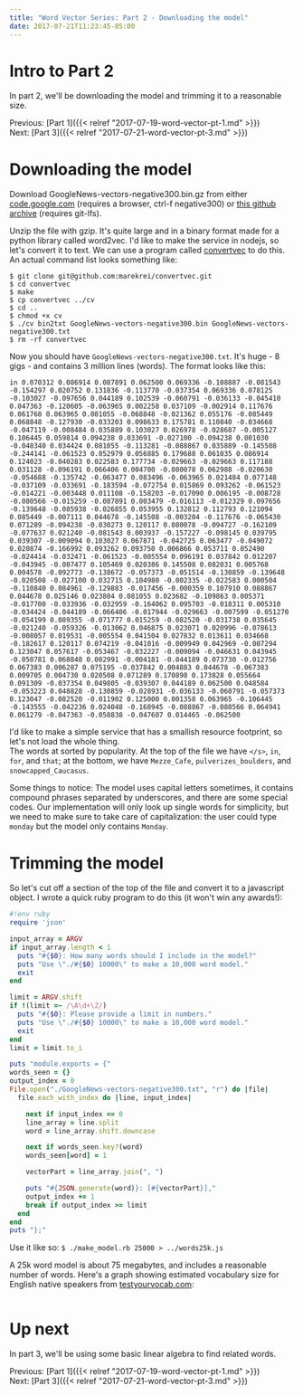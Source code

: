```yaml
---
title: "Word Vector Series: Part 2 - Downloading the model"
date: 2017-07-21T11:23:45-05:00
---
```


# Intro to Part 2

In part 2, we'll be downloading the model and trimming it to a reasonable size.

<!--more-->

Previous: [Part 1]({{< relref "2017-07-19-word-vector-pt-1.md" >}}) <br />
Next: [Part 3]({{< relref "2017-07-21-word-vector-pt-3.md" >}})

# Downloading the model

Download GoogleNews-vectors-negative300.bin.gz from either
[code.google.com](https://code.google.com/archive/p/word2vec/) (requires a browser, ctrl-f negative300) 
or [this github archive](https://github.com/mmihaltz/word2vec-GoogleNews-vectors) (requires git-lfs).

Unzip the file with gzip.  It's quite large and in a binary format made for a python library called word2vec.  I'd
like to make the service in nodejs, so let's convert it to text.  We can use a program called [convertvec](https://github.com/marekrei/convertvec) to do this. An actual command list looks something like:

```
$ git clone git@github.com:marekrei/convertvec.git
$ cd convertvec
$ make
$ cp convertvec ../cv
$ cd ..
$ chmod +x cv
$ ./cv bin2txt GoogleNews-vectors-negative300.bin GoogleNews-vectors-negative300.txt
$ rm -rf convertvec
```

Now you should have `GoogleNews-vectors-negative300.txt`.  It's huge - 8 gigs - and contains 3 million lines (words). 
The format looks like this:
```
in 0.070312 0.086914 0.087891 0.062500 0.069336 -0.108887 -0.081543 -0.154297 0.020752 0.131836 -0.113770 -0.037354 0.069336 0.078125 -0.103027 -0.097656 0.044189 0.102539 -0.060791 -0.036133 -0.045410 0.047363 -0.120605 -0.063965 0.002258 0.037109 -0.002914 0.117676 0.061768 0.063965 0.081055 -0.068848 -0.021362 0.055176 -0.085449 0.068848 -0.127930 -0.033203 0.098633 0.175781 0.110840 -0.034668 -0.047119 -0.008484 0.035889 0.103027 0.026978 -0.028687 -0.005127 0.106445 0.059814 0.094238 0.033691 -0.027100 -0.094238 0.001030 -0.048340 0.034424 0.081055 -0.113281 -0.088867 0.035889 -0.145508 -0.244141 -0.061523 0.052979 0.056885 0.179688 0.061035 0.086914 0.124023 -0.040283 0.022583 0.177734 -0.029663 -0.029663 0.117188 0.031128 -0.096191 0.066406 0.004700 -0.080078 0.062988 -0.020630 -0.054688 -0.135742 -0.063477 0.083496 -0.063965 0.021484 0.077148 -0.037109 -0.033691 -0.183594 -0.072754 0.015869 0.093262 -0.061523 -0.014221 -0.003448 0.011108 -0.158203 -0.017090 0.006195 -0.008728 -0.080566 -0.015259 -0.087891 0.003479 -0.016113 -0.012329 0.097656 -0.139648 -0.085938 -0.026855 0.053955 0.132812 0.112793 0.121094 0.085449 -0.007111 0.044678 -0.145508 -0.003204 -0.117676 -0.065430 0.071289 -0.094238 -0.030273 0.120117 0.080078 -0.094727 -0.162109 -0.077637 0.021240 -0.081543 0.003937 -0.157227 -0.098145 0.039795 0.039307 -0.009094 0.103027 0.067871 -0.042725 0.063477 -0.049072 0.020874 -0.166992 0.093262 0.093750 0.006866 0.053711 0.052490 -0.024414 -0.032471 -0.061523 -0.005554 0.096191 0.037842 0.012207 -0.043945 -0.007477 0.105469 0.020386 0.145508 0.082031 0.005768 0.004578 -0.092773 -0.138672 -0.057373 -0.051514 -0.130859 -0.139648 -0.020508 -0.027100 0.032715 0.104980 -0.002335 -0.022583 0.000504 -0.110840 0.084961 -0.129883 -0.017456 -0.000359 0.107910 0.088867 0.044678 0.025146 0.023804 0.081055 0.023682 -0.109863 0.005371 -0.017700 -0.033936 -0.032959 -0.164062 0.095703 -0.018311 0.005310 -0.034424 -0.044189 -0.066406 -0.017944 -0.029663 -0.007599 -0.051270 -0.054199 0.089355 -0.071777 0.015259 -0.082520 -0.031738 0.035645 -0.021240 -0.059326 -0.013062 0.046875 0.023071 0.020996 -0.078613 -0.008057 0.019531 -0.005554 0.041504 0.027832 0.013611 0.034668 -0.182617 0.120117 0.074219 -0.041016 -0.009949 0.042969 -0.007294 0.123047 0.057617 -0.053467 -0.032227 -0.009094 -0.046631 0.043945 -0.050781 0.068848 0.002991 -0.004181 -0.044189 0.073730 -0.012756 0.067383 0.006287 0.075195 -0.037842 0.004883 0.044678 -0.067383 0.009705 0.004730 0.020508 0.071289 0.170898 0.173828 0.055664 0.091309 -0.037354 0.049805 -0.039307 0.044189 0.062500 0.048584 -0.053223 0.048828 -0.130859 -0.028931 -0.036133 -0.060791 -0.057373 0.123047 -0.082520 -0.011902 0.125000 0.001358 0.063965 -0.106445 -0.143555 -0.042236 0.024048 -0.168945 -0.088867 -0.080566 0.064941 0.061279 -0.047363 -0.058838 -0.047607 0.014465 -0.062500 
```

I'd like to make a simple service that has a smallish resource footprint, so let's not load the whole thing.  
The words at sorted by popularity.  At the top of the file we have `</s>`, `in`, `for`, and `that`;
at the bottom, we have `Mezze_Cafe`, `pulverizes_boulders`, and `snowcapped_Caucasus`.

Some things to notice:  The model uses capital letters sometimes, it contains compound phrases separated by
underscores, and there are some special codes.  Our implementation will only look up single words for simplicity, but 
we need to make sure to take care of capitalization:  the user could type `monday` but the model only contains `Monday`.

# Trimming the model

So let's cut off a section of the top of the file and convert it to a javascript object.  I wrote a quick 
ruby program to do this (it won't win any awards!):

```ruby
#!env ruby
require 'json'

input_array = ARGV
if input_array.length < 1
  puts "#{$0}: How many words should I include in the model?"
  puts "Use \"./#{$0} 10000\" to make a 10,000 word model."
  exit
end

limit = ARGV.shift
if !(limit =~ /\A\d+\Z/)
  puts "#{$0}: Please provide a limit in numbers."
  puts "Use \"./#{$0} 10000\" to make a 10,000 word model."
  exit
end
limit = limit.to_i

puts "module.exports = {"
words_seen = {}
output_index = 0
File.open("./GoogleNews-vectors-negative300.txt", "r") do |file|
  file.each_with_index do |line, input_index|

    next if input_index == 0
    line_array = line.split
    word = line_array.shift.downcase

    next if words_seen.key?(word)
    words_seen[word] = 1

    vectorPart = line_array.join(", ")

    puts "#{JSON.generate(word)}: [#{vectorPart}],"
    output_index += 1
    break if output_index >= limit
  end
end
puts "};"
```

Use it like so: `$ ./make_model.rb 25000 > ../words25k.js`

A 25k word model is about 75 megabytes, and includes a reasonable number of words.  Here's a graph showing
estimated vocabulary size for English native speakers from [testyourvocab.com](http://testyourvocab.com/):

<img data-src="/img/vocab1.jpg" width="100%" class="lazyload">

# Up next

In part 3, we'll be using some basic linear algebra to find related words.

Previous: [Part 1]({{< relref "2017-07-19-word-vector-pt-1.md" >}}) <br />
Next: [Part 3]({{< relref "2017-07-21-word-vector-pt-3.md" >}})
